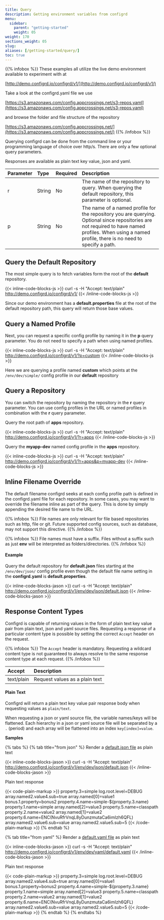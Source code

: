 ```yaml
---
title: Query
description: Getting environment variables from configrd
menu:
  sidebar:
    parent: "getting-started"
    weight: 05
weight: 170
sections_weight: 05
slug:
aliases: [/getting-started/query/]
toc: true
---
```


{{% infobox %}}
These examples all utilize the live demo environment available to experiment with at

[http://demo.configrd.io/configrd/v1/](http://demo.configrd.io/configrd/v1/)

Take a look at the configrd.yaml file we use

[https://s3.amazonaws.com/config.appcrossings.net/s3-repos.yaml](https://s3.amazonaws.com/config.appcrossings.net/s3-repos.yaml)

and browse the folder and file structure of the repository

[https://s3.amazonaws.com/config.appcrossings.net/](https://s3.amazonaws.com/config.appcrossings.net/)
{{% /infobox %}}

Querying configrd can be done from the command line or your programming language of choice over http/s. There are only a few optional query parameters. 

Responses are available as plain text key value, json and yaml.

| Parameter | Type | Required | Description |
| :--- | :--- | :--- | :--- |
| r | String | No | The name of the repository to query. When querying the default repository, this parameter is optional. |
| p | String | No | The name of a named profile for the repository you are querying. Optional since repositories are not required to have named profiles. When using a named profile, there is no need to specify a path. |

## Query the Default Repository

The most simple query is to fetch variables form the root of the **default** repository.

{{< inline-code-blocks-js >}}
curl -s -H "Accept: text/plain" http://demo.configrd.io/configrd/v1/
{{< /inline-code-blocks-js >}}

Since our demo environment has a **default.properties** file at the root of the default repository path, this query will return those base values.

## Query a Named Profile

Next, you can request a specific config profile by naming it in the **p** query parameter. You do not need to specify a path when using named profiles. 

{{< inline-code-blocks-js >}}
curl -s -H "Accept: text/plain" http://demo.configrd.io/configrd/v1/?p=custom
{{< /inline-code-blocks-js >}}

Here we are querying a profile named **custom** which points at the `/env/dev/simple/` config profile in our **default** repository

## Query a Repository 

You can switch the repository by naming the repository in the **r** query parameter. You can use config profiles in the URL or named profiles in combination with the **r** query parameter.

Query the root path of **apps** repository.

{{< inline-code-blocks-js >}}
curl -s -H "Accept: text/plain" http://demo.configrd.io/configrd/v1/?r=apps
{{< /inline-code-blocks-js >}}

Query the **myapp-dev** named config profile in the **apps** repository.

{{< inline-code-blocks-js >}}
curl -s -H "Accept: text/plain" http://demo.configrd.io/configrd/v1/?r=apps&p=myapp-dev
{{< /inline-code-blocks-js >}}

## Inline Filename Override

The default filename configrd seeks at each config profile path is defined in the configrd.yaml file for each repository. In some cases, you may want to override the filename inline as part of the query. This is done by simply appending the desired file name to the URL.

{{% infobox %}}
File names are only relevant for file based repositories such as http, file or git. Future supported config sources, such as database, may not support this directive.
{{% /infobox %}}

{{% infobox %}}
File names must have a suffix. Files without a suffix such as just **env** will be interpreted as folders/directories.
{{% /infobox %}}

#### Example

Query the default repository for **default.json** files starting at the `/env/dev/json/` config profile even though the default file name setting in the **configrd.yaml** is **default.properties**.

{{< inline-code-blocks-jason >}}
curl -s -H "Accept: text/plain" http://demo.configrd.io/configrd/v1/env/dev/json/default.json
{{< /inline-code-blocks-jason >}}

## Response Content Types

Configrd is capable of returning values in the form of plain text key value pair from plain text, json and yaml source files. Requesting a response of a particular content type is possible by setting the correct `Accept` header on the request. 

{{% infobox %}}
The `Accept` header is mandatory. Requesting a wildcard content type is not guaranteed to always resolve to the same response content type at each request.
{{% /infobox %}}

| Accept | Description |
| :--- | :--- |
| text/plain | Request values as a plain text |

#### Plain Text

Configrd will return a plain text key value pair response body when requesting values as `plain/text`. 

When requesting a json or yaml source file, the variable names/keys will be flattened. Each hierarchy in a json or yaml source file will be separated by a `.` \(period\) and each array will be flattened into an index `key[index]=value`.

**Samples**

{% tabs %}
{% tab title="from json" %}
Render a [default.json file](https://github.com/configrd/configrd-service/blob/master/src/test/resources/env/dev/json/default.json) as plain text

{{< inline-code-blocks-jason >}}
curl -s -H "Accept: text/plain" http://demo.configrd.io/configrd/v1/env/dev/json/default.json
{{< /inline-code-blocks-jason >}}

Plain text response

{{< code-plain-markup >}}
property.3=simple
log.root.level=DEBUG
array.named2.value4.sub=true
array.named[0]=value1
bonus.1.property=bonus2
property.4.name=simple-${property.3.name}
property.1.name=simple
array.named[2]=value3
property.5.name=classpath
property.2.name=value2
array.named[1]=value2
property.6.name=ENC(NvuRfrVnqL8yDunzmutaCa6imIzh6QFL)
array.named2.value6.sub=value
array.named2.value5.sub=5
{{< /code-plain-markup >}}
{% endtab %}

{% tab title="from yaml" %}
Render a [default.yaml file](https://github.com/configrd/configrd-service/blob/master/src/test/resources/env/dev/yaml/default.yaml) as plain text

{{< inline-code-blocks-jason >}}
curl -s -H "Accept: text/plain" http://demo.configrd.io/configrd/v1/env/dev/yaml/default.yaml
{{< /inline-code-blocks-jason >}}

Plain text response

{{< code-plain-markup >}}
property.3=simple
log.root.level=DEBUG
array.named2.value4.sub=true
array.named[0]=value1
bonus.1.property=bonus2
property.4.name=simple-${property.3.name}
property.1.name=simple
array.named[2]=value3
property.5.name=classpath
property.2.name=value2
array.named[1]=value2
property.6.name=ENC(NvuRfrVnqL8yDunzmutaCa6imIzh6QFL)
array.named2.value6.sub=value
array.named2.value5.sub=5
{{< /code-plain-markup >}}
{% endtab %}
{% endtabs %}






